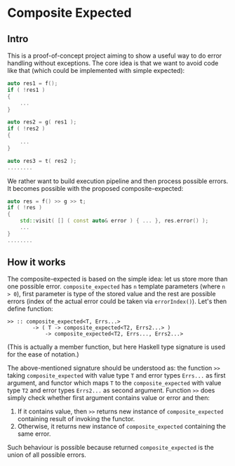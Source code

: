# Composite Expected
## Intro

This is a proof-of-concept project aiming to show a useful way
to do error handling without exceptions. The core idea is that
we want to avoid code like that (which could be implemented with simple expected):

```c++
auto res1 = f();
if ( !res1 )
{
    ...
}

auto res2 = g( res1 );
if ( !res2 )
{
    ...
}

auto res3 = t( res2 );
........
```

We rather want to build execution pipeline and then process possible errors. 
It becomes possible with the proposed composite-expected:

```c++
auto res = f() >> g >> t;
if ( !res )
{
    std::visit( [] ( const auto& error ) { ... }, res.error() );
    ...    
}
........
```

## How it works

The composite-expected is based on the simple idea: let us store more
than one possible error. `composite_expected` has `n` template parameters
(where `n > 0`), first parameter is type of the stored value and the rest are
possible errors (index of the actual error could be taken via `errorIndex()`).
Let's then define function:
```
>> :: composite_expected<T, Errs...> 
        -> ( T -> composite_expected<T2, Errs2...> ) 
            -> composite_expected<T2, Errs..., Errs2...>
```

(This is actually a member function, but here Haskell type signature is used for the ease of notation.)

The above-mentioned signature should be understood as:
the function `>>` taking `composite_expected` with value type `T` and
error types `Errs...` as first argument, and functor which maps `T` to
the `composite_expected` with value type `T2` and error types `Errs2...` as 
second argument.
Function `>>` does simply check whether first argument contains value or error and then:
1) If it contains value, then `>>` returns new instance of `composite_expected`
containing result of invoking the functor.
2) Otherwise, it returns new instance of `composite_expected` containing the same error.

Such behaviour is possible because returned `composite_expected` is the union of all possible errors.
